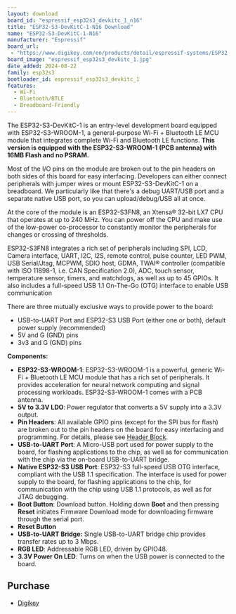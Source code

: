 ```yaml
---
layout: download
board_id: "espressif_esp32s3_devkitc_1_n16"
title: "ESP32-S3-DevKitC-1-N16 Download"
name: "ESP32-S3-DevKitC-1-N16"
manufacturer: "Espressif"
board_url:
 - "https://www.digikey.com/en/products/detail/espressif-systems/ESP32-S3-DEVKITC-1-N16/22320677"
board_image: "espressif_esp32s3_devkitc_1.jpg"
date_added: 2024-08-22
family: esp32s3
bootloader_id: espressif_esp32s3_devkitc_1
features:
  - Wi-Fi
  - Bluetooth/BTLE
  - Breadboard-Friendly
---
```


The ESP32-S3-DevKitC-1 is an entry-level development board equipped with ESP32-S3-WROOM-1, a general-purpose Wi-Fi + Bluetooth LE MCU module that integrates complete Wi-Fi and Bluetooth LE functions. **This version is equipped with the ESP32-S3-WROOM-1 (PCB antenna) with 16MB Flash and no PSRAM.**

Most of the I/O pins on the module are broken out to the pin headers on both sides of this board for easy interfacing. Developers can either connect peripherals with jumper wires or mount ESP32-S3-DevKitC-1 on a breadboard. We particularly like that there's a debug UART/USB port and a separate native USB port, so you can upload/debug/USB all at once.

At the core of the module is an ESP32-S3FN8, an Xtensa® 32-bit LX7 CPU that operates at up to 240 MHz. You can power off the CPU and make use of the low-power co-processor to constantly monitor the peripherals for changes or crossing of thresholds.

ESP32-S3FN8 integrates a rich set of peripherals including SPI, LCD, Camera interface, UART, I2C, I2S, remote control, pulse counter, LED PWM, USB Serial/Jtag, MCPWM, SDIO host, GDMA, TWAI® controller (compatible with ISO 11898-1, i.e. CAN Specification 2.0), ADC, touch sensor, temperature sensor, timers, and watchdogs, as well as up to 45 GPIOs. It also includes a full-speed USB 1.1 On-The-Go (OTG) interface to enable USB communication

There are three mutually exclusive ways to provide power to the board:

- USB-to-UART Port and ESP32-S3 USB Port (either one or both), default power supply (recommended)
- 5V and G (GND) pins
- 3v3 and G (GND) pins

**Components:**

- **ESP32-S3-WROOM-1**: ESP32-S3-WROOM-1 is a powerful, generic Wi-Fi + Bluetooth LE MCU module that has a rich set of peripherals. It provides acceleration for neural network computing and signal processing workloads. ESP32-S3-WROOM-1 comes with a PCB antenna.
- **5V to 3.3V LDO**: Power regulator that converts a 5V supply into a 3.3V output.
- **Pin Headers**: All available GPIO pins (except for the SPI bus for flash) are broken out to the pin headers on the board for easy interfacing and programming. For details, please see [Header Block](https://docs.espressif.com/projects/esp-idf/en/latest/esp32s3/hw-reference/esp32s3/user-guide-devkitc-1.html#user-guide-s3-devkitc-1-v1-header-blocks).
- **USB-to-UART Port**: A Micro-USB port used for power supply to the board, for flashing applications to the chip, as well as for communication with the chip via the on-board USB-to-UART bridge.
- **Native ESP32-S3 USB Port**: ESP32-S3 full-speed USB OTG interface, compliant with the USB 1.1 specification. The interface is used for power supply to the board, for flashing applications to the chip, for communication with the chip using USB 1.1 protocols, as well as for JTAG debugging.
- **Boot Button**: Download button. Holding down **Boot** and then pressing **Reset** initiates Firmware Download mode for downloading firmware through the serial port.
- **Reset Button**
- **USB-to-UART Bridge:** Single USB-to-UART bridge chip provides transfer rates up to 3 Mbps.
- **RGB LED**: Addressable RGB LED, driven by GPIO48.
- **3.3V Power On LED**: Turns on when the USB power is connected to the board.

## Purchase

* [Digikey](https://www.digikey.com/en/products/detail/espressif-systems/ESP32-S3-DEVKITC-1-N16/22320677)
